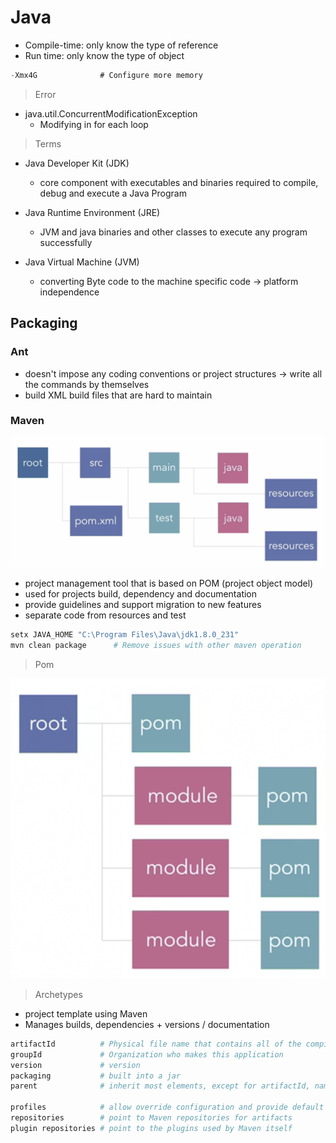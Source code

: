 # Java

* Compile-time: only know the type of reference
* Run time: only know the type of object

```java
-Xmx4G              # Configure more memory
```

> Error

* java.util.ConcurrentModificationException
  * Modifying in for each loop

> Terms

* Java Developer Kit (JDK)
  * core component with executables and binaries required to compile, debug and execute a Java Program

* Java Runtime Environment (JRE)
  * JVM and java binaries and other classes to execute any program successfully
* Java Virtual Machine (JVM)
  * converting Byte code to the machine specific code → platform independence

## Packaging

### Ant

* doesn't impose any coding conventions or project structures → write all the commands by themselves
* build XML build files that are hard to maintain

### Maven

![alt](images/20210207_210757.png)

* project management tool that is based on POM (project object model)
* used for projects build, dependency and documentation
* provide guidelines and support migration to new features
* separate code from resources and test

```sh
setx JAVA_HOME "C:\Program Files\Java\jdk1.8.0_231"
mvn clean package      # Remove issues with other maven operation
```

> Pom

![alt](images/20210207_210858.png)

> Archetypes

* project template using Maven
* Manages builds, dependencies + versions / documentation

```sh
artifactId          # Physical file name that contains all of the compiled Java code
groupId             # Organization who makes this application
version             # version
packaging           # built into a jar
parent              # inherit most elements, except for artifactId, name, prerequisites

profiles            # allow override configuration and provide default behavior for common tasks
repositories        # point to Maven repositories for artifacts
plugin repositories # point to the plugins used by Maven itself
```
